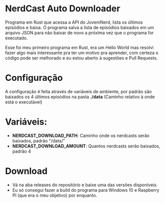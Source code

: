 # NerdCast Auto Downloader
Programa em Rust que acessa a API do JovemNerd, lista os últimos episódios e baixa. O programa salva a lista de episódios baixados em um arquivo JSON para não baixar de novo a próxima vez que o programa for executado.

Esse foi meu primeiro programa em Rust, era um Hello World mas resolvi fazer algo mais interessante pra ter um motivo pra aprender, com certeza o código pode ser melhorado e eu estou aberto à sugestões e Pull Requests.

# Configuração
A configuração é feita através de variáveis de ambiente, por padrão são baixados os 4 últimos episódios na pasta **./data** (Caminho relativo à onde está o executável)

# Variáveis:
 - **NERDCAST_DOWNLOAD_PATH**: Caminho onde os nerdcasts serão baixados, padrão "/data/"
 - **NERDCAST_DOWNLOAD_AMOUNT**: Quantos nerdcasts serão baixados, padrão 4
 
# Download

- Vá na aba releases do repositório e baixe uma das versões disponíveis.
- Eu só consegui fazer a build do programa para Windows 10 e Raspberry PI (que era o meu objetivo) por enquanto.

